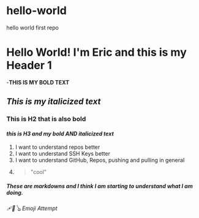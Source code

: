 # hello-world
hello world first repo 
# Hello World! I'm Eric and this is my Header 1
-**THIS IS MY BOLD TEXT**
## *This is my italicized text*
### **This is H2 that is also bold**
#### ***this is H3 and my bold AND italicized text***
1. I want to understand repos better
2. I want to understand SSH Keys better
3. I want to understand GitHub, Repos, pushing and pulling in general
4. > "cool"
##### These are markdowns **and** *I think* I am starting to understand what I am doing. 
###### 🩹🎱🪕 Emoji Attempt 
